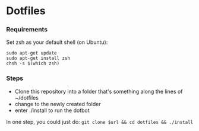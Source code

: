 # Dotfiles

### Requirements
Set zsh as your default shell (on Ubuntu):
    
    sudo apt-get update
    sudo apt-get install zsh
    chsh -s $(which zsh)

### Steps
- Clone this repository into a folder that's something along the lines of ~/dotfiles
- change to the newly created folder
- enter ./install to run the dotbot

In one step, you could just do: 
`git clone $url && cd dotfiles && ./install`

	


	
